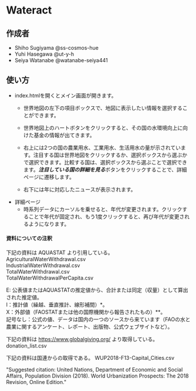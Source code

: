 # Wateract
## 作成者
- Shiho Sugiyama @ss-cosmos-hue 
- Yuhi Hasegawa @ut-y-h
- Seiya Watanabe @watanabe-seiya441

## 使い方
- index.htmlを開くとメイン画面が開きます。  
    - 世界地図の左下の項目ボックスで、地図に表示したい情報を選択することができます。 
    - 世界地図上のハートボタンをクリックすると、その国の水環境向上に向けた基金の情報が出てきます。
    - 右上には2つの国の農業用水、工業用水、生活用水の量が示されています。注目する国は世界地図をクリックするか、選択ボックスから選ぶかで選択できます。比較する国は、選択ボックスから選ぶことで選択できます。***注目している国の詳細を見る***ボタンをクリックすることで、詳細ページに遷移します。
    
    - 右下には年に対応したニュースが表示されます。
- 詳細ページ
    - 時系列データにカーソルを乗せると、年代が変更されます。クリックすることで年代が固定され、もう1度クリックすると、再び年代が変更されるようになります。


#### 資料についての注釈
下記の資料は AQUASTAT より引用している。  
AgriculturalWaterWithdrawal.csv  
IndustrialWaterWithdrawal.csv  
TotalWaterWithdrawal.csv  
TotalWaterWithdrawalPerCapita.csv  

E: 公表値またはAQUASTATの推定値から、合計または同定（収量）として算出された推定値。  
I：推計値（繰越、垂直推計、線形補間）*。  
X：外部値（FAOSTATまたは他の国際機関から報告されたもの）**。  
記号なし：公式の値、データは国内の一つのソースから来ています（FAOの水と農業に関するアンケート、レポート、出版物、公式ウェブサイトなど）。  

下記の資料は https://www.globalgiving.org/ より取得している。
donation_list.csv

下記の資料は国連からの取得である。
WUP2018-F13-Capital_Cities.csv

"Suggested citation: United Nations, Department of Economic and Social Affairs, Population Division (2018). World Urbanization Prospects: The 2018 Revision, Online Edition."
